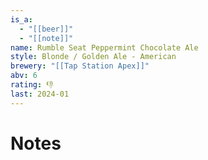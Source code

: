 ```yaml
---
is_a:
  - "[[beer]]"
  - "[[note]]"
name: Rumble Seat Peppermint Chocolate Ale
style: Blonde / Golden Ale - American
brewery: "[[Tap Station Apex]]"
abv: 6
rating: 👎
last: 2024-01
---
```

# Notes

